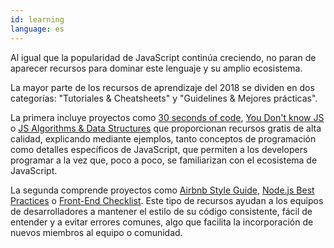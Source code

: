 ```yaml
---
id: learning  
language: es
---
```


Al igual que la popularidad de JavaScript continúa creciendo, no paran de aparecer recursos para dominar este lenguaje y su amplio ecosistema.

La mayor parte de los recursos de aprendizaje del 2018 se dividen en dos categorías: "Tutoriales & Cheatsheets" y "Guidelines & Mejores prácticas".

La primera incluye proyectos como [30 seconds of code](https://30secondsofcode.org/), [You Don't know JS](https://github.com/getify/You-Dont-Know-JS) o [JS Algorithms & Data Structures](https://github.com/trekhleb/javascript-algorithms) que proporcionan recursos gratis de alta calidad, explicando mediante ejemplos, tanto conceptos de programación como detalles específicos de JavaScript, que permiten a los developers programar a la vez que, poco a poco, se familiarizan con el ecosistema de JavaScript.

La segunda comprende proyectos como [Airbnb Style Guide](https://github.com/airbnb/javascript), [Node.js Best Practices](https://github.com/i0natan/nodebestpractices) o [Front-End Checklist](https://frontendchecklist.io/). Este tipo de recursos ayudan a los equipos de desarrolladores a mantener el estilo de su código consistente, fácil de entender y a evitar errores comunes, algo que facilita la incorporación de nuevos miembros al equipo o comunidad.
